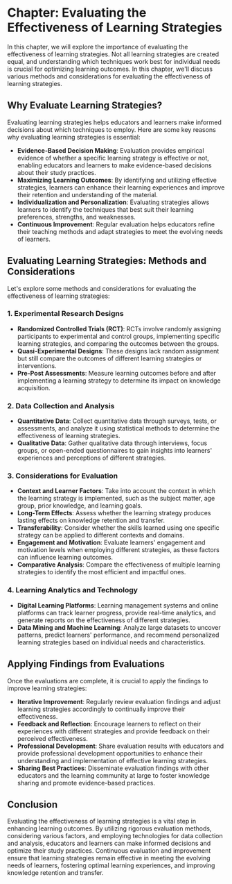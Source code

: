 Chapter: Evaluating the Effectiveness of Learning Strategies
============================================================

In this chapter, we will explore the importance of evaluating the effectiveness of learning strategies. Not all learning strategies are created equal, and understanding which techniques work best for individual needs is crucial for optimizing learning outcomes. In this chapter, we'll discuss various methods and considerations for evaluating the effectiveness of learning strategies.

Why Evaluate Learning Strategies?
---------------------------------

Evaluating learning strategies helps educators and learners make informed decisions about which techniques to employ. Here are some key reasons why evaluating learning strategies is essential:

* **Evidence-Based Decision Making**: Evaluation provides empirical evidence of whether a specific learning strategy is effective or not, enabling educators and learners to make evidence-based decisions about their study practices.
* **Maximizing Learning Outcomes**: By identifying and utilizing effective strategies, learners can enhance their learning experiences and improve their retention and understanding of the material.
* **Individualization and Personalization**: Evaluating strategies allows learners to identify the techniques that best suit their learning preferences, strengths, and weaknesses.
* **Continuous Improvement**: Regular evaluation helps educators refine their teaching methods and adapt strategies to meet the evolving needs of learners.

Evaluating Learning Strategies: Methods and Considerations
----------------------------------------------------------

Let's explore some methods and considerations for evaluating the effectiveness of learning strategies:

### 1. **Experimental Research Designs**

* **Randomized Controlled Trials (RCT)**: RCTs involve randomly assigning participants to experimental and control groups, implementing specific learning strategies, and comparing the outcomes between the groups.
* **Quasi-Experimental Designs**: These designs lack random assignment but still compare the outcomes of different learning strategies or interventions.
* **Pre-Post Assessments**: Measure learning outcomes before and after implementing a learning strategy to determine its impact on knowledge acquisition.

### 2. **Data Collection and Analysis**

* **Quantitative Data**: Collect quantitative data through surveys, tests, or assessments, and analyze it using statistical methods to determine the effectiveness of learning strategies.
* **Qualitative Data**: Gather qualitative data through interviews, focus groups, or open-ended questionnaires to gain insights into learners' experiences and perceptions of different strategies.

### 3. **Considerations for Evaluation**

* **Context and Learner Factors**: Take into account the context in which the learning strategy is implemented, such as the subject matter, age group, prior knowledge, and learning goals.
* **Long-Term Effects**: Assess whether the learning strategy produces lasting effects on knowledge retention and transfer.
* **Transferability**: Consider whether the skills learned using one specific strategy can be applied to different contexts and domains.
* **Engagement and Motivation**: Evaluate learners' engagement and motivation levels when employing different strategies, as these factors can influence learning outcomes.
* **Comparative Analysis**: Compare the effectiveness of multiple learning strategies to identify the most efficient and impactful ones.

### 4. **Learning Analytics and Technology**

* **Digital Learning Platforms**: Learning management systems and online platforms can track learner progress, provide real-time analytics, and generate reports on the effectiveness of different strategies.
* **Data Mining and Machine Learning**: Analyze large datasets to uncover patterns, predict learners' performance, and recommend personalized learning strategies based on individual needs and characteristics.

Applying Findings from Evaluations
----------------------------------

Once the evaluations are complete, it is crucial to apply the findings to improve learning strategies:

* **Iterative Improvement**: Regularly review evaluation findings and adjust learning strategies accordingly to continually improve their effectiveness.
* **Feedback and Reflection**: Encourage learners to reflect on their experiences with different strategies and provide feedback on their perceived effectiveness.
* **Professional Development**: Share evaluation results with educators and provide professional development opportunities to enhance their understanding and implementation of effective learning strategies.
* **Sharing Best Practices**: Disseminate evaluation findings with other educators and the learning community at large to foster knowledge sharing and promote evidence-based practices.

Conclusion
----------

Evaluating the effectiveness of learning strategies is a vital step in enhancing learning outcomes. By utilizing rigorous evaluation methods, considering various factors, and employing technologies for data collection and analysis, educators and learners can make informed decisions and optimize their study practices. Continuous evaluation and improvement ensure that learning strategies remain effective in meeting the evolving needs of learners, fostering optimal learning experiences, and improving knowledge retention and transfer.
